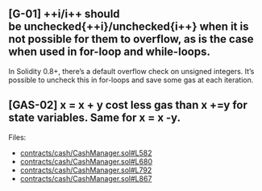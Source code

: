 ## [G-01] ++i/i++ should be unchecked{++i}/unchecked{i++} when it is not possible for them to overflow, as is the case when used in for-loop and while-loops.

In Solidity 0.8+, there’s a default overflow check on unsigned integers. It’s possible to uncheck this in for-loops and save some gas at each iteration.

## [GAS-02] x = x + y cost less gas than x +=y for state variables. Same for x = x -y.

Files: 
- [contracts/cash/CashManager.sol#L582](https://github.com/code-423n4/2023-01-ondo/blob/f3426e5b6b4561e09460b2e6471eb694efdd6c70/contracts/cash/CashManager.sol#L582)
- [contracts/cash/CashManager.sol#L680](https://github.com/code-423n4/2023-01-ondo/blob/f3426e5b6b4561e09460b2e6471eb694efdd6c70/contracts/cash/CashManager.sol#L680)
- [contracts/cash/CashManager.sol#L792](https://github.com/code-423n4/2023-01-ondo/blob/f3426e5b6b4561e09460b2e6471eb694efdd6c70/contracts/cash/CashManager.sol#L792)
- [contracts/cash/CashManager.sol#L867](https://github.com/code-423n4/2023-01-ondo/blob/f3426e5b6b4561e09460b2e6471eb694efdd6c70/contracts/cash/CashManager.sol#L867)
